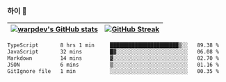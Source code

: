
### 하이 👋
[![warpdev's GitHub stats](https://github-readme-stats.vercel.app/api?username=warpdev&show_icons=true&theme=vue-dark)](#) |[![GitHub Streak](https://github-readme-streak-stats.herokuapp.com/?user=warpdev&theme=dark)](#)
--- | --- |
<!--START_SECTION:waka-->

```txt
TypeScript       8 hrs 1 min     ██████████████████████▒░░   89.38 %
JavaScript       32 mins         █▓░░░░░░░░░░░░░░░░░░░░░░░   06.08 %
Markdown         14 mins         ▓░░░░░░░░░░░░░░░░░░░░░░░░   02.70 %
JSON             6 mins          ▒░░░░░░░░░░░░░░░░░░░░░░░░   01.16 %
GitIgnore file   1 min           ░░░░░░░░░░░░░░░░░░░░░░░░░   00.35 %
```

<!--END_SECTION:waka-->

<!--
**warpdev/warpdev** is a ✨ _special_ ✨ repository because its `README.md` (this file) appears on your GitHub profile.

Here are some ideas to get you started:

- 🔭 I’m currently working on ...
- 🌱 I’m currently learning ...
- 👯 I’m looking to collaborate on ...
- 🤔 I’m looking for help with ...
- 💬 Ask me about ...
- 📫 How to reach me: ...
- 😄 Pronouns: ...
- ⚡ Fun fact: ...
-->
